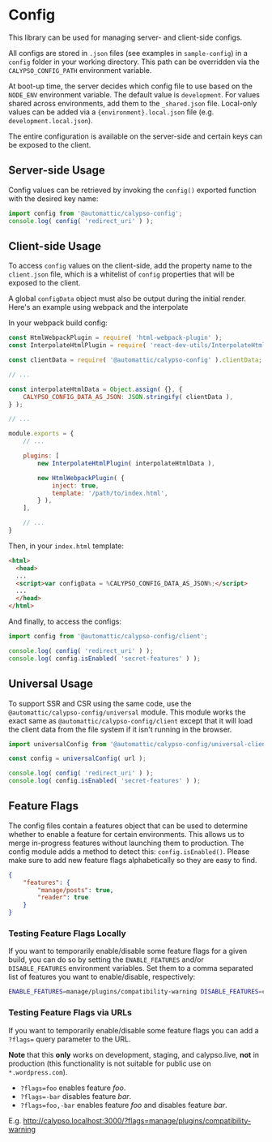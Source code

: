 # Config

This library can be used for managing server- and client-side configs.

All configs are stored in `.json` files (see examples in `sample-config`) in a `config` folder in your working directory. This path can be overridden via the `CALYPSO_CONFIG_PATH` environment variable.

At boot-up time, the server decides which config file to use based on the `NODE_ENV` environment variable. The default value is `development`. For values shared across environments, add them to the `_shared.json` file. Local-only values can be added via a `{environment}.local.json` file (e.g. `development.local.json`).

The entire configuration is available on the server-side and certain keys can be exposed to the client.

## Server-side Usage

Config values can be retrieved by invoking the `config()` exported function with the desired key name:

```js
import config from '@automattic/calypso-config';
console.log( config( 'redirect_uri' ) );
```

## Client-side Usage

To access `config` values on the client-side, add the property name to the `client.json` file, which is a whitelist of `config` properties that will be exposed to the client.

A global `configData` object must also be output during the initial render. Here's an example using webpack and the interpolate

In your webpack build config:

```js
const HtmlWebpackPlugin = require( 'html-webpack-plugin' );
const InterpolateHtmlPlugin = require( 'react-dev-utils/InterpolateHtmlPlugin' );

const clientData = require( '@automattic/calypso-config' ).clientData;

// ...

const interpolateHtmlData = Object.assign( {}, {
	CALYPSO_CONFIG_DATA_AS_JSON: JSON.stringify( clientData ),
} );

// ...

module.exports = {
	// ...

	plugins: [
		new InterpolateHtmlPlugin( interpolateHtmlData ),

		new HtmlWebpackPlugin( {
			inject: true,
			template: '/path/to/index.html',
		} ),
	],

	// ...
}

```

Then, in your `index.html` template:

```html
<html>
  <head>
  ...
  <script>var configData = %CALYPSO_CONFIG_DATA_AS_JSON%;</script>
  ...
  </head>
</html>
```

And finally, to access the configs:

```js
import config from '@automattic/calypso-config/client';

console.log( config( 'redirect_uri' ) );
console.log( config.isEnabled( 'secret-features' ) );
```

## Universal Usage

To support SSR and CSR using the same code, use the `@automattic/calypso-config/universal` module. This module works the exact same as `@automattic/calypso-config/client` except that it will load the client data from the file system if it isn't running in the browser.

```js
import universalConfig from '@automattic/calypso-config/universal-client';

const config = universalConfig( url );

console.log( config( 'redirect_uri' ) );
console.log( config.isEnabled( 'secret-features' ) );
```

## Feature Flags

The config files contain a features object that can be used to determine whether to enable a feature for certain environments. This allows us to merge in-progress features without launching them to production. The config module adds a method to detect this: `config.isEnabled()`. Please make sure to add new feature flags alphabetically so they are easy to find.

```json
{
	"features": {
		"manage/posts": true,
		"reader": true
	}
}
```

### Testing Feature Flags Locally

If you want to temporarily enable/disable some feature flags for a given build, you can do so by setting the `ENABLE_FEATURES` and/or `DISABLE_FEATURES` environment variables. Set them to a comma separated list of features you want to enable/disable, respectively:

```bash
ENABLE_FEATURES=manage/plugins/compatibility-warning DISABLE_FEATURES=code-splitting,reader npm start
```

### Testing Feature Flags via URLs

If you want to temporarily enable/disable some feature flags you can add a `?flags=` query parameter to the URL.

**Note** that this **only** works on development, staging, and calypso.live, **not** in production (this functionality is not suitable for public use on `*.wordpress.com`).

- `?flags=foo` enables feature *foo*.
- `?flags=-bar` disables feature *bar*.
- `?flags=foo,-bar` enables feature *foo* and disables feature *bar*.

E.g. http://calypso.localhost:3000/?flags=manage/plugins/compatibility-warning
